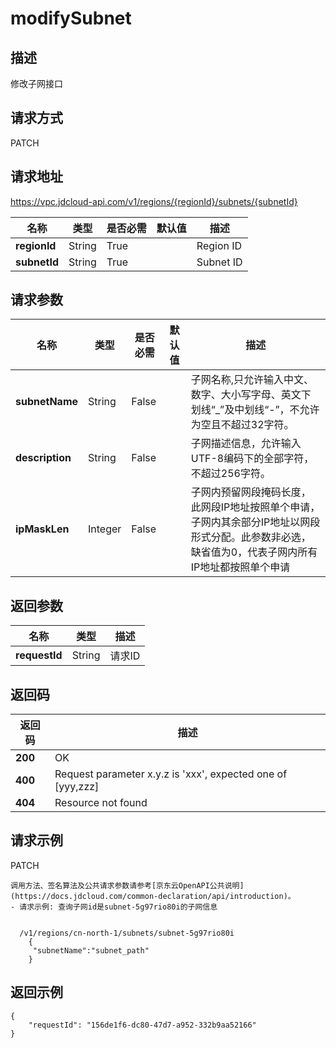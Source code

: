 # modifySubnet


## 描述
修改子网接口

## 请求方式
PATCH

## 请求地址
https://vpc.jdcloud-api.com/v1/regions/{regionId}/subnets/{subnetId}

|名称|类型|是否必需|默认值|描述|
|---|---|---|---|---|
|**regionId**|String|True| |Region ID|
|**subnetId**|String|True| |Subnet ID|

## 请求参数
|名称|类型|是否必需|默认值|描述|
|---|---|---|---|---|
|**subnetName**|String|False| |子网名称,只允许输入中文、数字、大小写字母、英文下划线“_”及中划线“-”，不允许为空且不超过32字符。|
|**description**|String|False| |子网描述信息，允许输入UTF-8编码下的全部字符，不超过256字符。|
|**ipMaskLen**|Integer|False| |子网内预留网段掩码长度，此网段IP地址按照单个申请，子网内其余部分IP地址以网段形式分配。此参数非必选，缺省值为0，代表子网内所有IP地址都按照单个申请|


## 返回参数
|名称|类型|描述|
|---|---|---|
|**requestId**|String|请求ID|


## 返回码
|返回码|描述|
|---|---|
|**200**|OK|
|**400**|Request parameter x.y.z is 'xxx', expected one of [yyy,zzz]|
|**404**|Resource not found|

## 请求示例
PATCH
```
调用方法、签名算法及公共请求参数请参考[京东云OpenAPI公共说明](https://docs.jdcloud.com/common-declaration/api/introduction)。
- 请求示例: 查询子网id是subnet-5g97rio80i的子网信息


  /v1/regions/cn-north-1/subnets/subnet-5g97rio80i
    {
     "subnetName":"subnet_path"
    }

```

## 返回示例
```
{
    "requestId": "156de1f6-dc80-47d7-a952-332b9aa52166"
}
```
